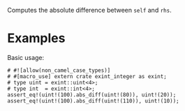 Computes the absolute difference between `self` and `rhs`.

# Examples

Basic usage:

```
# #![allow(non_camel_case_types)]
# #[macro_use] extern crate exint_integer as exint;
# type uint = exint::uint<4>;
# type int  = exint::int<4>;
assert_eq!(uint!(100).abs_diff(uint!(80)), uint!(20));
assert_eq!(uint!(100).abs_diff(uint!(110)), uint!(10));
```
